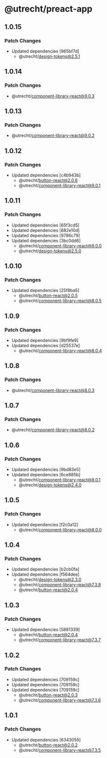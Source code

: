 # @utrecht/preact-app

## 1.0.15

### Patch Changes

- Updated dependencies [965bf7d]
  - @utrecht/design-tokens@2.5.1

## 1.0.14

### Patch Changes

- @utrecht/component-library-react@9.0.3

## 1.0.13

### Patch Changes

- @utrecht/component-library-react@9.0.2

## 1.0.12

### Patch Changes

- Updated dependencies [c4b943b]
  - @utrecht/button-react@2.0.6
  - @utrecht/component-library-react@9.0.1

## 1.0.11

### Patch Changes

- Updated dependencies [65f3cd5]
- Updated dependencies [882e10d]
- Updated dependencies [9796c79]
- Updated dependencies [3bc0dd6]
  - @utrecht/component-library-react@9.0.0
  - @utrecht/design-tokens@2.5.0

## 1.0.10

### Patch Changes

- Updated dependencies [25f8ba5]
  - @utrecht/button-react@2.0.5
  - @utrecht/component-library-react@8.0.5

## 1.0.9

### Patch Changes

- Updated dependencies [9bf9fe9]
- Updated dependencies [d25537e]
  - @utrecht/component-library-react@8.0.4

## 1.0.8

### Patch Changes

- @utrecht/component-library-react@8.0.3

## 1.0.7

### Patch Changes

- @utrecht/component-library-react@8.0.2

## 1.0.6

### Patch Changes

- Updated dependencies [9bd83e5]
- Updated dependencies [6ce885b]
  - @utrecht/component-library-react@8.0.1
  - @utrecht/design-tokens@2.4.0

## 1.0.5

### Patch Changes

- Updated dependencies [f2c0a12]
  - @utrecht/component-library-react@8.0.0

## 1.0.4

### Patch Changes

- Updated dependencies [b2cb0fa]
- Updated dependencies [f564dee]
  - @utrecht/design-tokens@2.3.0
  - @utrecht/component-library-react@7.3.8
  - @utrecht/button-react@2.0.4

## 1.0.3

### Patch Changes

- Updated dependencies [5881339]
  - @utrecht/button-react@2.0.4
  - @utrecht/component-library-react@7.3.7

## 1.0.2

### Patch Changes

- Updated dependencies [709159c]
- Updated dependencies [709159c]
- Updated dependencies [709159c]
  - @utrecht/button-react@2.0.3
  - @utrecht/component-library-react@7.3.6

## 1.0.1

### Patch Changes

- Updated dependencies [6343055]
  - @utrecht/button-react@2.0.2
  - @utrecht/component-library-react@7.3.5
